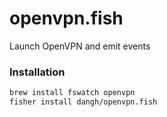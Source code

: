 # openvpn.fish
Launch OpenVPN and emit events

### Installation

```sh
brew install fswatch openvpn
fisher install dangh/openvpn.fish
```
